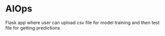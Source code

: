 # AIOps

Flask app where user can upload csv file for model training and then test file for getting predictions
